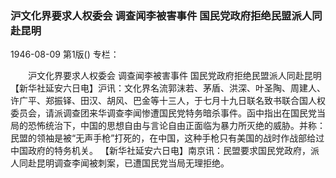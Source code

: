 ### 沪文化界要求人权委会  调查闻李被害事件  国民党政府拒绝民盟派人同赴昆明

1946-08-09
第1版()
专栏：

　　沪文化界要求人权委会
    调查闻李被害事件
    国民党政府拒绝民盟派人同赴昆明
    【新华社延安六日电】沪讯：文化界名流郭沫若、茅盾、洪深、叶圣陶、周建人、许广平、郑振铎、田汉、胡风、巴金等十三人，于七月十九日联名致书联合国人权委员会，请派调查团来华调查李闻惨遭国民党特务暗杀事件。函中指出在国民党当局的恐怖统治下，中国的思想自由与言论自由正面临为暴力所灭绝的威胁。并称：民盟的领袖是被“无声手枪”打死的，在中国，这种手枪只有美国的战时作战部给过中国政府的特务机关。
    【新华社延安六日电】南京讯：民盟要求国民党政府，派人同赴昆明调查李闻被刺案，已遭国民党当局无理拒绝。
